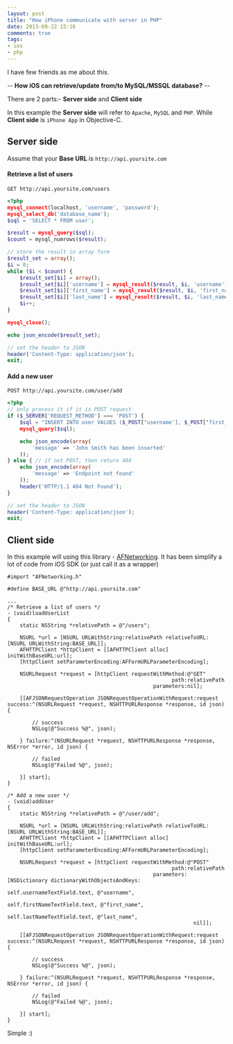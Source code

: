 ```yaml
---
layout: post
title: "How iPhone communicate with server in PHP"
date: 2013-09-22 15:16
comments: true
tags: 
- ios
- php
---
```


I have few friends as me about this.

-- **How iOS can retrieve/update from/to MySQL/MSSQL database?** --

There are 2 parts:- **Server side** and **Client side**

In this example the **Server side** will refer to `Apache`, `MySQL` and `PHP`. While **Client side** is `iPhone App` in Objective-C.

## Server side
Assume that your **Base URL** is `http://api.yoursite.com`

#### Retrieve a list of users
`GET http://api.yoursite.com/users`

```php
<?php
mysql_connect(localhost, 'username', 'password');
mysql_select_db('database_name');
$sql = 'SELECT * FROM user';

$result = mysql_query($sql);
$count = mysql_numrows($result);

// store the result in array form
$result_set = array();
$i = 0;
while ($i < $count) {
    $result_set[$i] = array();
    $result_set[$i]['username'] = mysql_result($result, $i, 'username');
    $result_set[$i]['first_name'] = mysql_result($result, $i, 'first_name');
    $result_set[$i]['last_name'] = mysql_result($result, $i, 'last_name');
    $i++;
}

mysql_close();

echo json_encode($result_set);

// set the header to JSON
header('Content-Type: application/json');
exit;
```

#### Add a new user
`POST http://api.yoursite.com/user/add`

```php
<?php
// only process it if it is POST request
if ($_SERVER['REQUEST_METHOD'] === 'POST') {
    $sql = "INSERT INTO user VALUES ($_POST['username'], $_POST['first_name'], $_POST['last_name'])";
    mysql_query($sql);

    echo json_encode(array(
        'message' => 'John Smith has been inserted'
    ));
} else { // if not POST, then return 404
    echo json_encode(array(
        'message' => 'Endpoint not found'
    ));
    header('HTTP/1.1 404 Not Found');
}

// set the header to JSON
header('Content-Type: application/json');
exit;
```

## Client side
In this example will using this library - [AFNetworking](https://github.com/AFNetworking/AFNetworking). It has been simplify a lot of code from iOS SDK (or just call it as a wrapper)

```obj-c
#import "AFNetworking.h"

#define BASE_URL @"http://api.yoursite.com"

...
/* Retrieve a list of users */
- (void)loadUserList
{
    static NSString *relativePath = @"/users";

    NSURL *url = [NSURL URLWithString:relativePath relativeToURL:[NSURL URLWithString:BASE_URL]];
    AFHTTPClient *httpClient = [[AFHTTPClient alloc] initWithBaseURL:url];
    [httpClient setParameterEncoding:AFFormURLParameterEncoding];

    NSURLRequest *request = [httpClient requestWithMethod:@"GET"
                                                     path:relativePath
                                               parameters:nil];

    [[AFJSONRequestOperation JSONRequestOperationWithRequest:request success:^(NSURLRequest *request, NSHTTPURLResponse *response, id json) {

        // success
        NSLog(@"Success %@", json);
        
    } failure:^(NSURLRequest *request, NSHTTPURLResponse *response, NSError *error, id json) {

        // failed
        NSLog(@"Failed %@", json);

    }] start];
}

/* Add a new user */
- (void)addUser
{
    static NSString *relativePath = @"/user/add";

    NSURL *url = [NSURL URLWithString:relativePath relativeToURL:[NSURL URLWithString:BASE_URL]];
    AFHTTPClient *httpClient = [[AFHTTPClient alloc] initWithBaseURL:url];
    [httpClient setParameterEncoding:AFFormURLParameterEncoding];

    NSURLRequest *request = [httpClient requestWithMethod:@"POST"
                                                     path:relativePath
                                               parameters:[NSDictionary dictionaryWithObjectsAndKeys:
                                                             self.usernameTextField.text, @"username",
                                                             self.firstNameTextField.text, @"first_name",
                                                             self.lastNameTextField.text, @"last_name",
                                                            nil]];

    [[AFJSONRequestOperation JSONRequestOperationWithRequest:request success:^(NSURLRequest *request, NSHTTPURLResponse *response, id json) {

        // success
        NSLog(@"Success %@", json);
        
    } failure:^(NSURLRequest *request, NSHTTPURLResponse *response, NSError *error, id json) {

        // failed
        NSLog(@"Failed %@", json);

    }] start];
}
```

Simple :)
